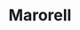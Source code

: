 ---
title: "Marorell"
url: /ciudad-autonoma-de-buenos-aires/marorell/
shop: reparación de automóviles
---